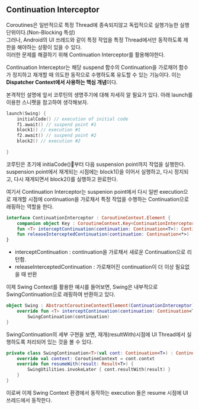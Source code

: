 ## Continuation Interceptor
Coroutines은 일반적으로 특정 Thread에 종속되지않고 독립적으로 실행가능한 실행단위이다.(Non-Blocking 특성)  
그러나, Android의 UI 쓰레드와 같이 특정 작업을 특정 Thread에서만 동작하도록 제한을 해야하는 상황이 있을 수 있다.  
이러한 문제를 해결하기 위해 Continuation Interceptor를 활용해야한다.

Continuation Interceptor는 해당 suspend 함수의 Continuation을 가로채어 함수가 정지하고 재개할 때 의도한 동작으로 수행하도록 유도할 수 있는 기능이다.
이는 **Dispatcher Context에서 사용하는 핵심 개념**이다. 

본격적인 설명에 앞서 코루틴의 생명주기에 대해 자세히 알 필요가 있다. 
아래 launch를 이용한 스니펫을 참고하여 생각해보자.
```kotlin
launch(Swing) {
	initialCode() // execution of initial code
	f1.await() // suspend point #1
	block1() // execution #1
	f2.await() // suspend point #2
	block2() // execution #2
	
}
```
코루틴은 초기에 initiaCode()부터 다음 suspension point까지 작업을 실행한다. suspension point에서 재게되는 시점에는 block1()을 이어서 실행하고, 다시 정지되고, 다시 재게되면서 block2()를 실행하고 완료한다.

여기서 Continuation Interceptor는 suspenion point에서 다시 일반 execution으로 재개할 시점에 continuation을 가로채서 특정 작업을 수행하는 Continuation으로 래핑하는 역할을 한다.

```kotlin
interface ContinuationInterceptor : CoroutineContext.Element {
    companion object Key : CoroutineContext.Key<ContinuationInterceptor>
    fun <T> interceptContinuation(continuation: Continuation<T>): Continuation<T>
    fun releaseInterceptedContinuation(continuation: Continuation<*>)
}
```
* interceptContinuation : continuation을 가로채서 새로운 Continuation으로 리턴함.
* releaseInterceptedContinuation : 가로채어진 continuation이 더 이상 필요없을 때 반환

이제 Swing Context를 활용한 예시를 들어보면, Swing은 내부적으로 SwingContinuation으로 래핑하여 반환하고 있다.
```kotlin
object Swing : AbstractCoroutineContextElement(ContinuationInterceptor), ContinuationInterceptor {
    override fun <T> interceptContinuation(continuation: Continuation<T>): Continuation<T> =
        SwingContinuation(continuation)
}
```

SwingContinuation의 세부 구현을 보면, 재개(resultWith)시점에 UI Thread에서 실행하도록 처리되어 있는 것을 볼 수 있다.
```kotlin
private class SwingContinuation<T>(val cont: Continuation<T>) : Continuation<T> {
	override val context: CoroutineContext = cont.contxt
	override fun resumeWith(result: Result<T>) {
		SwingUtilities.invokeLater { cont.resultWith(result) }
	}
}
```

이로써 이제 Swing Context 환경에서 동작하는 execution 들은 resume 시점에 UI쓰레드에서 동작한다.
